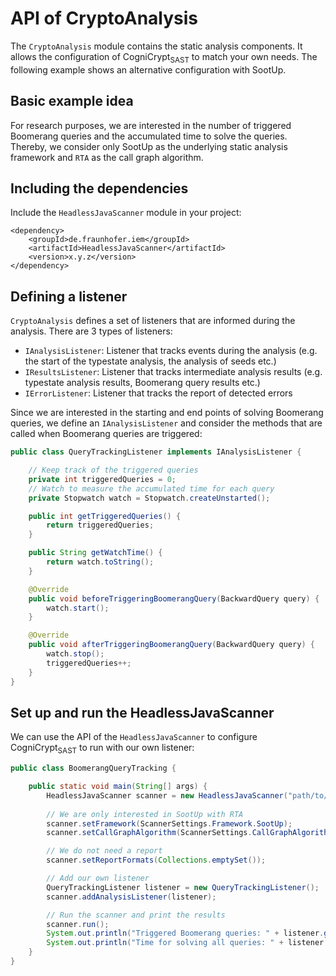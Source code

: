 # API of CryptoAnalysis
The `CryptoAnalysis` module contains the static analysis components. It allows the configuration of CogniCrypt<sub>SAST</sub> to match your own needs. The following example shows an alternative configuration with SootUp.

## Basic example idea
For research purposes, we are interested in the number of triggered Boomerang queries and the accumulated time to solve the queries. Thereby, we consider only SootUp as the underlying static analysis framework and `RTA` as the call graph algorithm.

## Including the dependencies
Include the `HeadlessJavaScanner` module in your project:

```
<dependency>
    <groupId>de.fraunhofer.iem</groupId>
    <artifactId>HeadlessJavaScanner</artifactId>
    <version>x.y.z</version>
</dependency>
```

## Defining a listener
`CryptoAnalysis` defines a set of listeners that are informed during the analysis. There are 3 types of listeners:

* `IAnalysisListener`: Listener that tracks events during the analysis (e.g. the start of the typestate analysis, the analysis of seeds etc.)
* `IResultsListener`: Listener that tracks intermediate analysis results (e.g. typestate analysis results, Boomerang query results etc.)
* `IErrorListener`: Listener that tracks the report of detected errors

Since we are interested in the starting and end points of solving Boomerang queries, we define an `IAnalysisListener` and consider the methods that are called when Boomerang queries are triggered:

```java
public class QueryTrackingListener implements IAnalysisListener {

    // Keep track of the triggered queries
    private int triggeredQueries = 0;
    // Watch to measure the accumulated time for each query
    private Stopwatch watch = Stopwatch.createUnstarted();

    public int getTriggeredQueries() {
        return triggeredQueries;
    }

    public String getWatchTime() {
        return watch.toString();
    }

    @Override
    public void beforeTriggeringBoomerangQuery(BackwardQuery query) {
        watch.start();
    }

    @Override
    public void afterTriggeringBoomerangQuery(BackwardQuery query) {
        watch.stop();
        triggeredQueries++;
    }
}
```

## Set up and run the HeadlessJavaScanner
We can use the API of the `HeadlessJavaScanner` to configure CogniCrypt<sub>SAST</sub> to run with our own listener:

```java
public class BoomerangQueryTracking {

    public static void main(String[] args) {
        HeadlessJavaScanner scanner = new HeadlessJavaScanner("path/to/app", "path/to/rules");
        
        // We are only interested in SootUp with RTA
        scanner.setFramework(ScannerSettings.Framework.SootUp);
        scanner.setCallGraphAlgorithm(ScannerSettings.CallGraphAlgorithm.RTA);

        // We do not need a report
        scanner.setReportFormats(Collections.emptySet());

        // Add our own listener
        QueryTrackingListener listener = new QueryTrackingListener();
        scanner.addAnalysisListener(listener);

        // Run the scanner and print the results
        scanner.run();
        System.out.println("Triggered Boomerang queries: " + listener.getTriggeredQueries());
        System.out.println("Time for solving all queries: " + listener.getWatchTime());
    }
}
```